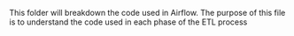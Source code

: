 This folder will breakdown the code used in Airflow. The purpose of this file is to understand the code used in each phase of the ETL process
